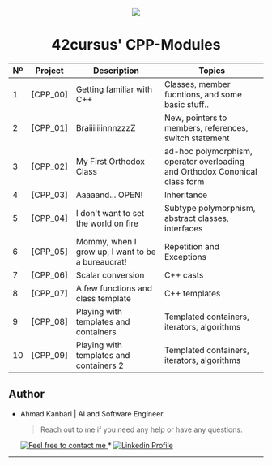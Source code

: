 <p align="center">
  <img src=https://user-images.githubusercontent.com/40824677/149224059-8a1fc9f2-31bc-4335-93b3-6017bf794668.png />
</p>

<h1 align="center">
	42cursus' CPP-Modules
</h1>



|  Nº | Project | Description | Topics 
|-----|---------|-------------|--------
|  1  | [CPP_00] | Getting familiar with C++       | Classes, member fucntions, and some basic stuff.. 
|  2  | [CPP_01]| BraiiiiiiinnnzzzZ | New, pointers to members, references, switch statement	
|  3  | [CPP_02] | My First Orthodox Class      | ad-hoc polymorphism, operator overloading and Orthodox Cononical class form 
|  4  | [CPP_03] | Aaaaand... OPEN!      | Inheritance |
|  5  | [CPP_04] | I don't want to set the world on fire       | Subtype polymorphism, abstract classes, interfaces 
|  6  | [CPP_05] | Mommy, when I grow up, I want to be a bureaucrat!       | Repetition and Exceptions
|  7  | [CPP_06] | Scalar conversion       | C++ casts 
|  8  | [CPP_07] | A few functions and class template       | C++ templates   
|  9  | [CPP_08] | Playing with templates and containers      | Templated containers, iterators, algorithms   
|  10  | [CPP_09]| Playing with templates and containers  2     | Templated containers, iterators, algorithms 

## Author

- Ahmad Kanbari | AI and Software Engineer

    > Reach out to me if you need any help or have any questions.

	<a href="mailto:achraf.elkhnissi@icloud.com">
		<img alt="Feel free to contact me" src="https://img.shields.io/badge/-Ask_me_anything-blue?style=flat&logo=Gmail&logoColor=white&link=mailto:kanbari.7172@gmail.com&color=3d85c6" />
	</a>
	<span> * </span>
    <a href="www.linkedin.com/in/ahmad-kanbari">
        <img alt="Linkedin Profile" src="https://img.shields.io/badge/-Linkedin-0072b1?style=flat&logo=Linkedin&logoColor=white&link=https://www.linkedin.com/in/achrafelkhnissi/" />
    </a>
---
